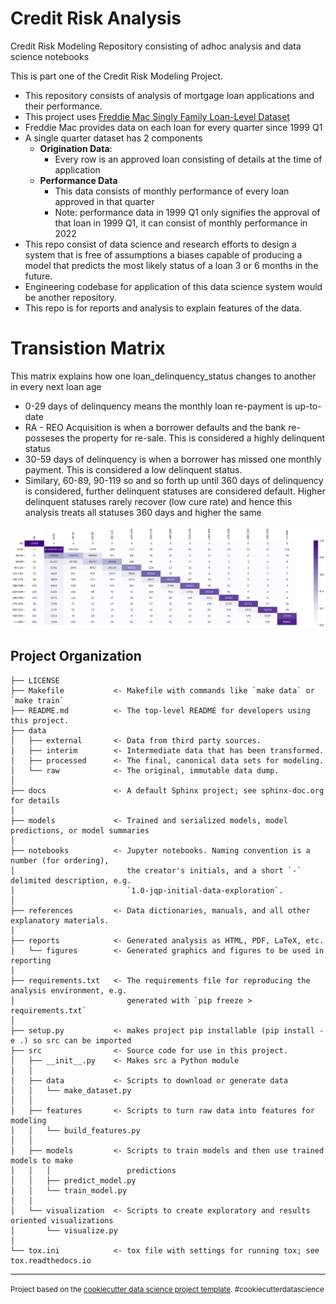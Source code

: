 Credit Risk Analysis
==============================

Credit Risk Modeling Repository consisting of adhoc analysis and data science notebooks

This is part one of the Credit Risk Modeling Project. 

* This repository consists of analysis of mortgage loan applications and their performance.
* This project uses [Freddie Mac Singly Family Loan-Level Dataset](https://www.freddiemac.com/research/datasets/sf-loanlevel-dataset)
* Freddie Mac provides data on each loan for every quarter since 1999 Q1
* A single quarter dataset has 2 components
    * **Origination Data**:
        * Every row is an approved loan consisting of details at the time of application
    * **Performance Data**
        * This data consists of monthly performance of every loan approved in that quarter 
        * Note: performance data in 1999 Q1 only signifies the approval of that loan in 1999 Q1, it can consist of monthly performance in 2022
* This repo consist of data science and research efforts to design a system that is free of assumptions a biases capable of producing a model that predicts the most likely status of a loan 3 or 6 months in the future.
* Engineering codebase for application of this data science system would be another repository.
* This repo is for reports and analysis to explain features of the data.


# Transistion Matrix

This matrix explains how one loan_delinquency_status changes to another in every next loan age
* 0-29 days of delinquency means the monthly loan re-payment is up-to-date
* RA - REO Acquisition is when a borrower defaults and the bank re-posseses the property for re-sale. This is considered a highly delinquent status
* 30-59 days of delinquency is when a borrower has missed one monthly payment. This is considered a low delinquent status.
* Similary, 60-89, 90-119 so and so forth up until 360 days of delinquency is considered, further delinquent statuses are considered default. Higher delinquent statuses rarely recover (low cure rate) and hence this analysis treats all statuses 360 days and higher the same

![transition_matrix](./docs/processed/images/transition_matrix.png)


Project Organization
------------

    ├── LICENSE
    ├── Makefile           <- Makefile with commands like `make data` or `make train`
    ├── README.md          <- The top-level README for developers using this project.
    ├── data
    │   ├── external       <- Data from third party sources.
    │   ├── interim        <- Intermediate data that has been transformed.
    │   ├── processed      <- The final, canonical data sets for modeling.
    │   └── raw            <- The original, immutable data dump.
    │
    ├── docs               <- A default Sphinx project; see sphinx-doc.org for details
    │
    ├── models             <- Trained and serialized models, model predictions, or model summaries
    │
    ├── notebooks          <- Jupyter notebooks. Naming convention is a number (for ordering),
    │                         the creator's initials, and a short `-` delimited description, e.g.
    │                         `1.0-jqp-initial-data-exploration`.
    │
    ├── references         <- Data dictionaries, manuals, and all other explanatory materials.
    │
    ├── reports            <- Generated analysis as HTML, PDF, LaTeX, etc.
    │   └── figures        <- Generated graphics and figures to be used in reporting
    │
    ├── requirements.txt   <- The requirements file for reproducing the analysis environment, e.g.
    │                         generated with `pip freeze > requirements.txt`
    │
    ├── setup.py           <- makes project pip installable (pip install -e .) so src can be imported
    ├── src                <- Source code for use in this project.
    │   ├── __init__.py    <- Makes src a Python module
    │   │
    │   ├── data           <- Scripts to download or generate data
    │   │   └── make_dataset.py
    │   │
    │   ├── features       <- Scripts to turn raw data into features for modeling
    │   │   └── build_features.py
    │   │
    │   ├── models         <- Scripts to train models and then use trained models to make
    │   │   │                 predictions
    │   │   ├── predict_model.py
    │   │   └── train_model.py
    │   │
    │   └── visualization  <- Scripts to create exploratory and results oriented visualizations
    │       └── visualize.py
    │
    └── tox.ini            <- tox file with settings for running tox; see tox.readthedocs.io


--------

<p><small>Project based on the <a target="_blank" href="https://drivendata.github.io/cookiecutter-data-science/">cookiecutter data science project template</a>. #cookiecutterdatascience</small></p>
